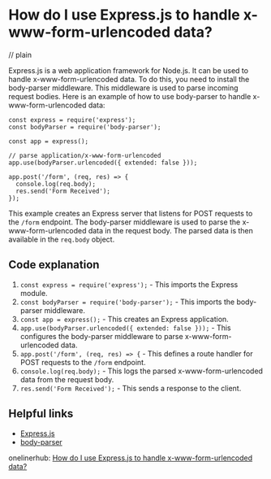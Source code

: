 # How do I use Express.js to handle x-www-form-urlencoded data?
// plain

Express.js is a web application framework for Node.js. It can be used to handle x-www-form-urlencoded data. To do this, you need to install the body-parser middleware. This middleware is used to parse incoming request bodies. Here is an example of how to use body-parser to handle x-www-form-urlencoded data:

```
const express = require('express');
const bodyParser = require('body-parser');

const app = express();

// parse application/x-www-form-urlencoded
app.use(bodyParser.urlencoded({ extended: false }));

app.post('/form', (req, res) => {
  console.log(req.body);
  res.send('Form Received');
});
```

This example creates an Express server that listens for POST requests to the `/form` endpoint. The body-parser middleware is used to parse the x-www-form-urlencoded data in the request body. The parsed data is then available in the `req.body` object.

## Code explanation


1. `const express = require('express');` - This imports the Express module.
2. `const bodyParser = require('body-parser');` - This imports the body-parser middleware.
3. `const app = express();` - This creates an Express application.
4. `app.use(bodyParser.urlencoded({ extended: false }));` - This configures the body-parser middleware to parse x-www-form-urlencoded data.
5. `app.post('/form', (req, res) => {` - This defines a route handler for POST requests to the `/form` endpoint.
6. `console.log(req.body);` - This logs the parsed x-www-form-urlencoded data from the request body.
7. `res.send('Form Received');` - This sends a response to the client.

## Helpful links

- [Express.js](https://expressjs.com/)
- [body-parser](https://www.npmjs.com/package/body-parser)

onelinerhub: [How do I use Express.js to handle x-www-form-urlencoded data?](https://onelinerhub.com/expressjs/how-do-i-use-express-js-to-handle-x-www-form-urlencoded-data)